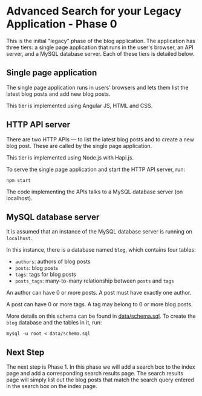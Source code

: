 # Advanced Search for your Legacy Application - Phase 0

This is the initial "legacy" phase of the blog application. The application
has three tiers: a single page application that runs in the user's browser,
an API server, and a MySQL database server. Each of these tiers is detailed below.

## Single page application

The single page application runs in users' browsers and lets them list the latest blog posts and add new blog posts.

This tier is implemented using Angular JS, HTML and CSS.

## HTTP API server

There are two HTTP APIs — to list the latest blog posts and to create a new blog post. These are called by the single page application.

This tier is implemented using Node.js with Hapi.js.

To serve the single page application and start the HTTP API server, run:

    npm start

The code implementing the APIs talks to a MySQL database server (on localhost).

## MySQL database server

It is assumed that an instance of the MySQL database server is running on `localhost`.

In this instance, there is a database named `blog`, which contains four tables:
 - `authors`: authors of blog posts
 - `posts`: blog posts
 - `tags`: tags for blog posts
 - `posts_tags`: many-to-many relationship between `posts` and `tags`

An author can have 0 or more posts. A post must have exactly one author.

A post can have 0 or more tags. A tag may belong to 0 or more blog posts.

More details on this schema can be found in [data/schema.sql](data/schema.sql). To create the `blog` database and the tables in it, run:

    mysql -u root < data/schema.sql

## Next Step

The next step is Phase 1. In this phase we will add a search box to the index page and add a corresponding search results page. The search results page will simply list out the blog posts that match the search query entered in the search box on the index page.
